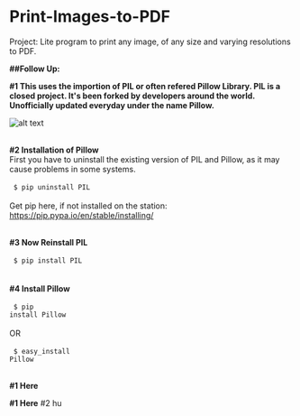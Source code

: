 # Print-Images-to-PDF
Project: Lite program to print any image, of any size and varying resolutions to PDF.

<b>##Follow Up: </b></br>

<b>#1 This uses the importion of PIL or often refered Pillow Library. PIL is a closed project. It's been forked by developers around the world. Unofficially updated everyday under the name Pillow.</b>

![alt text](https://github.com/yashpathack/Print-Images-to-PDF/blob/master/pillowimage.jpg)<br/><br/>

<b>#2 Installation of Pillow</b></br>
First you have to uninstall the existing version of PIL and Pillow, as it may cause problems in some systems.<br/>
</br><code> 
$ pip uninstall PIL
</code></br></br>Get pip here, if not installed on the station: https://pip.pypa.io/en/stable/installing/</br></br>

<b>#3 Now Reinstall PIL</b></br>
</br><code> 
$ pip install PIL
</code></br>
</br>
<b>#4 Install Pillow</b></br>
</br><code> 
$ pip install Pillow
</code></br></br>
OR
</br></br><code> 
$ easy_install Pillow
</code></br></br>

<b>#1 Here</b>

<b>#1 Here</b>
#2 hu
